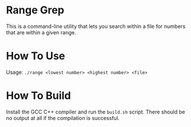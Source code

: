 # Range Grep
This is a command-line utility that lets you search within a file for numbers that are within a given range.

# How To Use
Usage: `./range <lowest number> <highest number> <file>`

# How To Build
Install the GCC C++ compiler and run the `build.sh` script. There should be no output at all if the compilation is successful.

